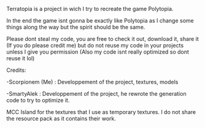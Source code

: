 Terratopia is a project in wich I try to recreate the game Polytopia.

In the end the game isnt gonna be exactly like Polytopia as I change some things along the way but the spirit should be the same.

Please dont steal my code, you are free to check it out, download it, share it (If you do please credit me) but do not reuse my code in your projects unless I give you permission (Also my code isnt really optimized so dont reuse it lol)

Credits:

-Scorpionem (Me) : Developpement of the project, textures, models

-SmartyAlek : Developpement of the project, he rewrote the generation code to try to optimize it.

MCC Island for the textures that I use as temporary textures. I do not share the resource pack as it contains their work.

